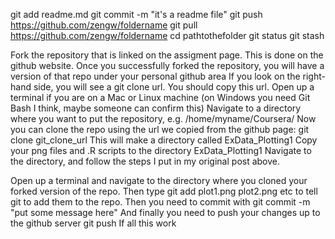 git add readme.md
git commit -m "it's a readme file"
git push https://github.com/zengw/foldername
git pull https://github.com/zengw/foldername
cd pathtothefolder
git status
git stash

Fork the repository that is linked on the assigment page. This is done on the github website. 
Once you successfully forked the repository, you will have a version of that repo under your personal github area
If you look on the right-hand side, you will see a git clone url. You should copy this url. 
Open up a terminal if you are on a Mac or Linux machine (on Windows you need Git Bash I think, maybe someone can confirm this)
Navigate to a directory where you want to put the repository, e.g. /home/myname/Coursera/
Now you can clone the repo using the url we copied from the github page: 
git clone git_clone_url
This will make a directory called ExData_Plotting1
Copy your png files and .R scripts to the directory ExData_Plotting1
Navigate to the directory, and follow the steps I put in my original post above. 

Open up a terminal and navigate to the directory where you cloned your forked version of the repo. 
Then type
git add plot1.png plot2.png
etc to tell git to add them to the repo. 
Then you need to commit with 
git commit -m "put some message here"
And finally you need to push your changes up to the github server
git push
If all this work


